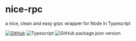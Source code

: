 # nice-rpc

a nice, clean and easy grpc wrapper for Node in Typescript

[![GitHub](https://img.shields.io/github/license/itsabgr/nice-rpc)](https://github.com/itsabgr/nice-rpc/blob/master/LICENSE)
![Typescript](https://img.shields.io/badge/%3C%2F%3E-Typescript-blue)
![GitHub package.json version](https://img.shields.io/github/package-json/v/itsabgr/nice-rpc)
